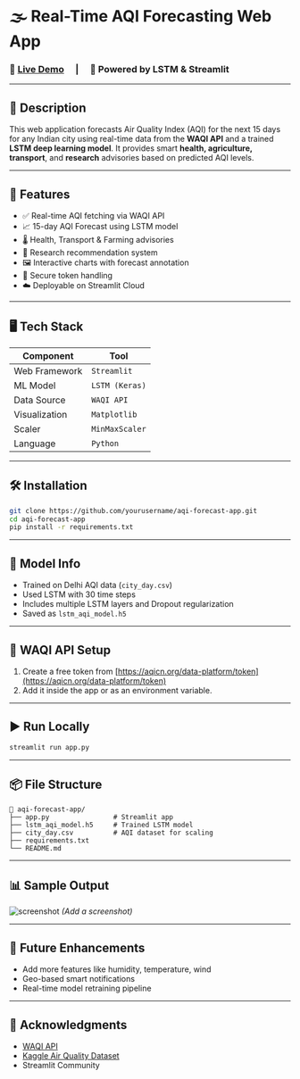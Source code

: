 
# 🌫️ Real-Time AQI Forecasting Web App

### 🔗 [Live Demo](https://your-streamlit-cloud-link) &emsp;|&emsp; 🧠 Powered by LSTM & Streamlit

---

## 📌 Description
This web application forecasts Air Quality Index (AQI) for the next 15 days for any Indian city using real-time data from the **WAQI API** and a trained **LSTM deep learning model**. It provides smart **health, agriculture, transport**, and **research** advisories based on predicted AQI levels.

---

## 🚀 Features
- ✅ Real-time AQI fetching via WAQI API
- 📈 15-day AQI Forecast using LSTM model
- 🌡️ Health, Transport & Farming advisories
- 🧪 Research recommendation system
- 🖼️ Interactive charts with forecast annotation
- 🔐 Secure token handling
- ☁️ Deployable on Streamlit Cloud

---

## 🖥️ Tech Stack
| Component     | Tool              |
|---------------|-------------------|
| Web Framework | `Streamlit`       |
| ML Model      | `LSTM (Keras)`    |
| Data Source   | `WAQI API`        |
| Visualization | `Matplotlib`      |
| Scaler        | `MinMaxScaler`    |
| Language      | `Python`          |

---

## 🛠️ Installation
```bash
git clone https://github.com/yourusername/aqi-forecast-app.git
cd aqi-forecast-app
pip install -r requirements.txt
```

---

## 🧠 Model Info
- Trained on Delhi AQI data (`city_day.csv`)
- Used LSTM with 30 time steps
- Includes multiple LSTM layers and Dropout regularization
- Saved as `lstm_aqi_model.h5`

---

## 🔐 WAQI API Setup
1. Create a free token from [https://aqicn.org/data-platform/token](https://aqicn.org/data-platform/token)
2. Add it inside the app or as an environment variable.

---

## ▶️ Run Locally
```bash
streamlit run app.py
```

---

## 📦 File Structure
```
📁 aqi-forecast-app/
├── app.py                # Streamlit app
├── lstm_aqi_model.h5     # Trained LSTM model
├── city_day.csv          # AQI dataset for scaling
├── requirements.txt
└── README.md
```

---

## 📊 Sample Output

![screenshot](docs/screenshot.png) *(Add a screenshot)*

---

## 📌 Future Enhancements
- Add more features like humidity, temperature, wind
- Geo-based smart notifications
- Real-time model retraining pipeline

---

## 🤝 Acknowledgments
- [WAQI API](https://waqi.info)
- [Kaggle Air Quality Dataset](https://www.kaggle.com/datasets/rohanrao/air-quality-data-in-india)
- Streamlit Community
